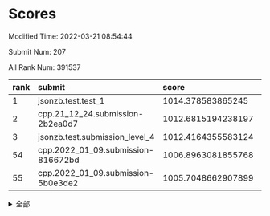 # Scores

Modified Time: 2022-03-21 08:54:44

Submit Num: 207

All Rank Num: 391537

| rank |               submit               |       score        |       sigma        | pk_num |
| :--- | :--------------------------------- | :----------------- | :----------------- | :----- |
| 1    | jsonzb.test.test_1                 | 1014.378583865245  | 0.8227404544947666 | 7568   |
| 2    | cpp.21_12_24.submission-2b2ea0d7   | 1012.6815194238197 | 0.772280370921798  | 7569   |
| 3    | jsonzb.test.submission_level_4     | 1012.4164355583124 | 0.7872798638278192 | 7566   |
| 54   | cpp.2022_01_09.submission-816672bd | 1006.8963081855768 | 0.7305176888346252 | 7564   |
| 55   | cpp.2022_01_09.submission-5b0e3de2 | 1005.7048662907899 | 0.7239524136996083 | 7567   |


<details>
<summary>全部</summary>

| rank |                 submit                 |       score        |       sigma        | pk_num |
| :--- | :------------------------------------- | :----------------- | :----------------- | :----- |
| 1    | jsonzb.test.test_1                     | 1014.378583865245  | 0.8227404544947666 | 7568   |
| 2    | cpp.21_12_24.submission-2b2ea0d7       | 1012.6815194238197 | 0.772280370921798  | 7569   |
| 3    | jsonzb.test.submission_level_4         | 1012.4164355583124 | 0.7872798638278192 | 7566   |
| 4    | gobigger.level_3.submission_level_3_15 | 1011.8340511259769 | 0.7791875866590458 | 7568   |
| 5    | gobigger.level_3.submission_level_3_2  | 1011.5318201630009 | 0.7591862425406652 | 7565   |
| 6    | gobigger.level_3.submission_level_3_6  | 1011.4344171591199 | 0.7588410859398721 | 7568   |
| 7    | gobigger.level_3.submission_level_3_26 | 1011.3788787624296 | 0.7784727334158854 | 7569   |
| 8    | gobigger.level_3.submission_level_3_0  | 1011.3293033715705 | 0.7680194684716366 | 7564   |
| 9    | gobigger.level_3.submission_level_3_10 | 1011.323677243327  | 0.7713743541703225 | 7566   |
| 10   | gobigger.level_3.submission_level_3_36 | 1011.2894926002313 | 0.7630609051181557 | 7565   |
| 11   | gobigger.level_3.submission_level_3_3  | 1010.7971345090926 | 0.7673751389279035 | 7566   |
| 12   | gobigger.level_3.submission_level_3_49 | 1010.7542695350301 | 0.7727859049671768 | 7568   |
| 13   | gobigger.level_3.submission_level_3_43 | 1010.7017073262537 | 0.7623509172198041 | 7563   |
| 14   | gobigger.level_3.submission_level_3_45 | 1010.6188238192196 | 0.7529052186888195 | 7566   |
| 15   | gobigger.level_3.submission_level_3_46 | 1010.5856215713496 | 0.7537991609762686 | 7566   |
| 16   | gobigger.level_3.submission_level_3_5  | 1010.4327708500703 | 0.755887319681177  | 7566   |
| 17   | gobigger.level_3.submission_level_3_7  | 1010.4290177050464 | 0.7920544888076142 | 7566   |
| 18   | gobigger.level_3.submission_level_3_44 | 1010.393631614152  | 0.7654955646422205 | 7563   |
| 19   | gobigger.level_3.submission_level_3_31 | 1010.3931594111739 | 0.7429028051983086 | 7568   |
| 20   | gobigger.level_3.submission_level_3_21 | 1010.391597233011  | 0.7629813723492304 | 7566   |
| 21   | gobigger.level_3.submission_level_3_47 | 1010.3699378144155 | 0.7545817574251606 | 7565   |
| 22   | gobigger.level_3.submission_level_3_11 | 1010.3697383638328 | 0.7712366716447138 | 7567   |
| 23   | gobigger.level_3.submission_level_3_14 | 1010.2929045766582 | 0.7466421668759873 | 7567   |
| 24   | gobigger.level_3.submission_level_3_22 | 1010.2897577442304 | 0.7580831032407158 | 7570   |
| 25   | gobigger.level_3.submission_level_3_12 | 1010.2894832195099 | 0.7541177865520107 | 7567   |
| 26   | gobigger.level_3.submission_level_3_4  | 1010.1044465769202 | 0.7737504035054952 | 7564   |
| 27   | gobigger.level_3.submission_level_3_37 | 1010.0215251057379 | 0.7678686252901845 | 7566   |
| 28   | gobigger.level_3.submission_level_3_29 | 1010.0129128364409 | 0.7606249261600365 | 7568   |
| 29   | gobigger.level_3.submission_level_3_16 | 1010.0103823080178 | 0.7772000817997703 | 7561   |
| 30   | gobigger.level_3.submission_level_3_34 | 1010.006361929776  | 0.7583476886769611 | 7570   |
| 31   | gobigger.level_3.submission_level_3_33 | 1009.9341070127417 | 0.7588962349915208 | 7562   |
| 32   | gobigger.level_3.submission_level_3_35 | 1009.8127047633045 | 0.7533994954559444 | 7559   |
| 33   | gobigger.level_3.submission_level_3_8  | 1009.7859201202843 | 0.7778457347694003 | 7566   |
| 34   | gobigger.level_3.submission_level_3_23 | 1009.7660075283897 | 0.7575146507101296 | 7564   |
| 35   | gobigger.level_3.submission_level_3_27 | 1009.7070678206288 | 0.7403342069786472 | 7566   |
| 36   | gobigger.level_3.submission_level_3_40 | 1009.6766894201528 | 0.7238665145005111 | 7569   |
| 37   | gobigger.level_3.submission_level_3_39 | 1009.6690419835513 | 0.7558465404460469 | 7564   |
| 38   | gobigger.level_3.submission_level_3_24 | 1009.650935258652  | 0.7769764649499148 | 7564   |
| 39   | gobigger.level_3.submission_level_3_18 | 1009.613306734648  | 0.7662851456930813 | 7564   |
| 40   | gobigger.level_3.submission_level_3_17 | 1009.5293165690132 | 0.7649714552849896 | 7565   |
| 41   | gobigger.level_3.submission_level_3_42 | 1009.2816816240824 | 0.761691036829807  | 7565   |
| 42   | gobigger.level_3.submission_level_3_9  | 1009.2280059402965 | 0.7474629031388803 | 7569   |
| 43   | gobigger.level_3.submission_level_3_28 | 1009.1516530673055 | 0.7383261803898258 | 7565   |
| 44   | gobigger.level_3.submission_level_3_38 | 1009.1137806123589 | 0.753579367790362  | 7565   |
| 45   | gobigger.level_3.submission_level_3_20 | 1009.032371635587  | 0.7483699792336694 | 7568   |
| 46   | gobigger.level_3.submission_level_3_32 | 1009.0152794652291 | 0.7470027663524074 | 7567   |
| 47   | gobigger.level_3.submission_level_3_19 | 1008.9384181194899 | 0.7362675893005698 | 7566   |
| 48   | gobigger.level_3.submission_level_3_1  | 1008.8461999739917 | 0.7403583357875002 | 7567   |
| 49   | gobigger.level_3.submission_level_3_30 | 1008.8150909385116 | 0.7656258397855247 | 7567   |
| 50   | gobigger.level_3.submission_level_3_25 | 1008.6778016154304 | 0.7463208848768463 | 7571   |
| 51   | gobigger.level_3.submission_level_3_13 | 1008.664924672472  | 0.7587689123692601 | 7570   |
| 52   | gobigger.level_3.submission_level_3_41 | 1008.4089458699851 | 0.7547834715631248 | 7564   |
| 53   | gobigger.level_3.submission_level_3_48 | 1007.6963742790062 | 0.7391450054431161 | 7563   |
| 54   | cpp.2022_01_09.submission-816672bd     | 1006.8963081855768 | 0.7305176888346252 | 7564   |
| 55   | cpp.2022_01_09.submission-5b0e3de2     | 1005.7048662907899 | 0.7239524136996083 | 7567   |
| 56   | gobigger.level_1.submission_level_1_27 | 1004.9523059407069 | 0.7041898715244456 | 7568   |
| 57   | gobigger.level_1.submission_level_1_37 | 1004.6003282881421 | 0.7284179914048069 | 7565   |
| 58   | gobigger.level_1.submission_level_1_3  | 1004.5567559409373 | 0.7225026111328356 | 7569   |
| 59   | gobigger.level_1.submission_level_1_45 | 1004.5543675258004 | 0.7192775454835917 | 7570   |
| 60   | gobigger.level_1.submission_level_1_1  | 1004.3836470390916 | 0.7294931168243257 | 7572   |
| 61   | gobigger.level_1.submission_level_1_21 | 1004.2837803721739 | 0.7224681693538676 | 7566   |
| 62   | gobigger.level_1.submission_level_1_17 | 1004.2183071562705 | 0.7279709042932536 | 7569   |
| 63   | gobigger.level_1.submission_level_1_46 | 1004.0766116864066 | 0.721216819505494  | 7558   |
| 64   | gobigger.level_1.submission_level_1_5  | 1003.9984650234973 | 0.7143057544260374 | 7567   |
| 65   | gobigger.level_1.submission_level_1_26 | 1003.9840915689991 | 0.7187376506512271 | 7566   |
| 66   | gobigger.level_1.submission_level_1_15 | 1003.9677692815372 | 0.710553965743701  | 7568   |
| 67   | gobigger.level_1.submission_level_1_49 | 1003.9501831399808 | 0.7153618092458958 | 7564   |
| 68   | gobigger.level_1.submission_level_1_8  | 1003.9415937035443 | 0.7195528622348321 | 7561   |
| 69   | gobigger.level_1.submission_level_1_18 | 1003.8996010544816 | 0.7170671310819308 | 7561   |
| 70   | gobigger.level_1.submission_level_1_13 | 1003.7430483914203 | 0.7149957213860153 | 7560   |
| 71   | gobigger.level_1.submission_level_1_29 | 1003.7391160601444 | 0.7178759695888742 | 7567   |
| 72   | gobigger.level_1.submission_level_1_40 | 1003.6968801124561 | 0.7350952962709535 | 7565   |
| 73   | gobigger.level_1.submission_level_1_20 | 1003.692060446639  | 0.7162318139237628 | 7561   |
| 74   | gobigger.level_1.submission_level_1_36 | 1003.686197434448  | 0.7152296267572109 | 7567   |
| 75   | gobigger.level_1.submission_level_1_38 | 1003.6604489145933 | 0.719107464800356  | 7567   |
| 76   | gobigger.level_1.submission_level_1_35 | 1003.5688376399677 | 0.7276846185959266 | 7566   |
| 77   | gobigger.level_1.submission_level_1_25 | 1003.5627101642227 | 0.7232875229454115 | 7568   |
| 78   | gobigger.level_1.submission_level_1_24 | 1003.5395867420913 | 0.7185550291340246 | 7567   |
| 79   | gobigger.level_1.submission_level_1_43 | 1003.4475850779104 | 0.7209571377844999 | 7568   |
| 80   | gobigger.level_1.submission_level_1_9  | 1003.4424775687917 | 0.739613860468182  | 7570   |
| 81   | gobigger.level_1.submission_level_1_0  | 1003.3187334820467 | 0.7237895410477619 | 7563   |
| 82   | gobigger.level_1.submission_level_1_41 | 1003.2829797054002 | 0.7253630252160695 | 7567   |
| 83   | gobigger.level_1.submission_level_1_2  | 1003.2262378193926 | 0.7105615170360052 | 7566   |
| 84   | gobigger.level_1.submission_level_1_4  | 1003.1331293875287 | 0.7154169067352432 | 7569   |
| 85   | gobigger.level_1.submission_level_1_28 | 1003.116446260267  | 0.7198072229609506 | 7574   |
| 86   | gobigger.level_1.submission_level_1_22 | 1003.073715057656  | 0.7152983863059523 | 7563   |
| 87   | gobigger.level_1.submission_level_1_42 | 1003.0714602788204 | 0.711370268328209  | 7565   |
| 88   | gobigger.level_1.submission_level_1_33 | 1003.0595913547472 | 0.7133080989061684 | 7566   |
| 89   | gobigger.level_1.submission_level_1_39 | 1002.8829305813528 | 0.7088450456577331 | 7567   |
| 90   | gobigger.level_1.submission_level_1_23 | 1002.8325992884166 | 0.7132036933430604 | 7566   |
| 91   | gobigger.level_1.submission_level_1_48 | 1002.8189618747888 | 0.7090146501381638 | 7561   |
| 92   | gobigger.level_1.submission_level_1_47 | 1002.808969766074  | 0.7146883931807038 | 7565   |
| 93   | gobigger.level_1.submission_level_1_11 | 1002.792717389824  | 0.7214051424050401 | 7567   |
| 94   | gobigger.level_1.submission_level_1_34 | 1002.7097637329699 | 0.7150249536864277 | 7569   |
| 95   | gobigger.level_1.submission_level_1_16 | 1002.6554476239728 | 0.7225567809027966 | 7560   |
| 96   | gobigger.level_1.submission_level_1_14 | 1002.6377925140725 | 0.7277769779233468 | 7572   |
| 97   | gobigger.level_1.submission_level_1_19 | 1002.5698775512116 | 0.7079354746503704 | 7564   |
| 98   | gobigger.level_1.submission_level_1_44 | 1002.5644495308572 | 0.7153008871202988 | 7564   |
| 99   | gobigger.level_1.submission_level_1_32 | 1002.4829615307024 | 0.7188028102629741 | 7560   |
| 100  | gobigger.level_1.submission_level_1_31 | 1002.4595582268373 | 0.7160802774954853 | 7570   |
| 101  | gobigger.level_1.submission_level_1_30 | 1002.3786702978424 | 0.7120956993232781 | 7568   |
| 102  | gobigger.level_1.submission_level_1_7  | 1002.3442763856145 | 0.7089450535646994 | 7564   |
| 103  | gobigger.level_1.submission_level_1_10 | 1002.0338940026245 | 0.7214837160252151 | 7568   |
| 104  | gobigger.level_1.submission_level_1_6  | 1001.8510446683605 | 0.7140951853600336 | 7567   |
| 105  | gobigger.level_1.submission_level_1_12 | 1001.7517355343674 | 0.71323004234153   | 7567   |
| 106  | gobigger.random.submission_random_34   | 997.0875267907575  | 0.7047728616884127 | 7564   |
| 107  | gobigger.random.submission_random_30   | 997.0346302603996  | 0.7154001828766436 | 7566   |
| 108  | gobigger.random.submission_random_45   | 996.8472727919064  | 0.706794819612377  | 7560   |
| 109  | gobigger.random.submission_random_11   | 996.7817902506692  | 0.7063259684103488 | 7566   |
| 110  | gobigger.random.submission_random_20   | 996.7602034936248  | 0.7044031933138158 | 7561   |
| 111  | gobigger.random.submission_random_26   | 996.6570537112282  | 0.712009909468064  | 7563   |
| 112  | gobigger.random.submission_random_33   | 996.5729450777138  | 0.7105893399817613 | 7562   |
| 113  | gobigger.random.submission_random_13   | 996.5502384529152  | 0.7048984630285205 | 7560   |
| 114  | gobigger.random.submission_random_7    | 996.5389883352175  | 0.709337188138457  | 7568   |
| 115  | gobigger.random.submission_random_28   | 996.5342535720406  | 0.7134015872499102 | 7565   |
| 116  | gobigger.random.submission_random_41   | 996.4615201512518  | 0.7131634200449481 | 7567   |
| 117  | gobigger.random.submission_random_19   | 996.3617917639643  | 0.7073754525593611 | 7568   |
| 118  | gobigger.random.submission_random_2    | 996.3378922967805  | 0.706004283511105  | 7566   |
| 119  | gobigger.random.submission_random_16   | 996.3368160488856  | 0.7053121777065768 | 7566   |
| 120  | gobigger.random.submission_random_47   | 996.3337904860791  | 0.7165067042409841 | 7562   |
| 121  | gobigger.random.submission_random_3    | 996.3247676630242  | 0.7190219551117043 | 7560   |
| 122  | gobigger.random.submission_random_39   | 996.279709312356   | 0.727945120308238  | 7563   |
| 123  | gobigger.random.submission_random_1    | 996.2745319618483  | 0.7087909306644372 | 7567   |
| 124  | gobigger.random.submission_random_48   | 996.2532267593107  | 0.7000986311231104 | 7571   |
| 125  | gobigger.random.submission_random_22   | 996.2455738173289  | 0.7052695680261668 | 7565   |
| 126  | gobigger.random.submission_random_18   | 996.2263302343911  | 0.7215464871351657 | 7562   |
| 127  | gobigger.random.submission_random_37   | 996.2159153553005  | 0.7068155531697146 | 7565   |
| 128  | gobigger.random.submission_random_43   | 996.1180305416898  | 0.7048116339327122 | 7569   |
| 129  | gobigger.random.submission_random_17   | 996.0988023653172  | 0.7108711914849305 | 7573   |
| 130  | gobigger.random.submission_random_12   | 996.0701760377482  | 0.7077116375426292 | 7568   |
| 131  | gobigger.random.submission_random_49   | 995.8834391947321  | 0.7088704027387004 | 7566   |
| 132  | gobigger.random.submission_random_42   | 995.8800925461132  | 0.7260430657667227 | 7570   |
| 133  | gobigger.random.submission_random_36   | 995.7890747923158  | 0.7179841195867036 | 7567   |
| 134  | gobigger.random.submission_random_31   | 995.768277495954   | 0.7046194761329945 | 7566   |
| 135  | gobigger.random.submission_random_21   | 995.7232388119359  | 0.7172938315820425 | 7567   |
| 136  | gobigger.random.submission_random_24   | 995.6999570391422  | 0.7084472768427609 | 7566   |
| 137  | gobigger.random.submission_random_44   | 995.6851964546026  | 0.6997309067991988 | 7561   |
| 138  | gobigger.random.submission_random_4    | 995.6135173314034  | 0.7119574455857287 | 7566   |
| 139  | gobigger.random.submission_random_38   | 995.5991229934907  | 0.6935242254717559 | 7567   |
| 140  | gobigger.random.submission_random_5    | 995.5496132319527  | 0.713024470625552  | 7564   |
| 141  | gobigger.random.submission_random_0    | 995.5222883266712  | 0.7153495030382028 | 7569   |
| 142  | gobigger.random.submission_random_27   | 995.5098163870813  | 0.6932362585669449 | 7567   |
| 143  | gobigger.random.submission_random_9    | 995.5004131093245  | 0.7112324869437896 | 7571   |
| 144  | gobigger.random.submission_random_46   | 995.4730418187477  | 0.7157313640570839 | 7570   |
| 145  | gobigger.random.submission_random_23   | 995.3948875625849  | 0.7191888254101864 | 7559   |
| 146  | gobigger.random.submission_random_8    | 995.3350380108236  | 0.7155495699048402 | 7563   |
| 147  | gobigger.random.submission_random_25   | 995.0856951764351  | 0.7152768760215796 | 7563   |
| 148  | gobigger.random.submission_random_14   | 995.0709784904079  | 0.7109053036117735 | 7568   |
| 149  | gobigger.random.submission_random_32   | 995.0651382750503  | 0.7108081633202532 | 7562   |
| 150  | gobigger.random.submission_random_6    | 995.0540542885539  | 0.7101172303762423 | 7568   |
| 151  | gobigger.random.submission_random_40   | 995.0147385087832  | 0.7248806726711529 | 7568   |
| 152  | gobigger.random.submission_random_10   | 994.9264339653869  | 0.7160348154372257 | 7568   |
| 153  | gobigger.random.submission_random_15   | 994.8042925968247  | 0.7076101953689659 | 7569   |
| 154  | gobigger.random.submission_random_35   | 994.6106166412029  | 0.7027018030503482 | 7568   |
| 155  | gobigger.random.submission_random_29   | 994.2126604545924  | 0.7480057908042943 | 7560   |
| 156  | gobigger.level_2.submission_level_2_44 | 993.8301335583483  | 0.7409052150017151 | 7573   |
| 157  | gobigger.level_2.submission_level_2_32 | 993.6180903583617  | 0.7198288074328087 | 7566   |
| 158  | gobigger.level_2.submission_level_2_42 | 993.4687086242363  | 0.7347768623192538 | 7569   |
| 159  | gobigger.level_2.submission_level_2_5  | 993.2275810213331  | 0.7206294650280696 | 7564   |
| 160  | gobigger.level_2.submission_level_2_37 | 993.1645161664713  | 0.7425594485224984 | 7571   |
| 161  | gobigger.level_2.submission_level_2_38 | 993.1595037066971  | 0.7300224408989794 | 7568   |
| 162  | gobigger.level_2.submission_level_2_10 | 993.1169309462441  | 0.7270109674778124 | 7569   |
| 163  | gobigger.level_2.submission_level_2_20 | 993.0991046145917  | 0.7346721799150095 | 7564   |
| 164  | gobigger.level_2.submission_level_2_30 | 992.9623982950126  | 0.7173693643459645 | 7562   |
| 165  | gobigger.level_2.submission_level_2_13 | 992.952830348513   | 0.7377386304246171 | 7567   |
| 166  | gobigger.level_2.submission_level_2_29 | 992.6855013277088  | 0.7285859009785746 | 7565   |
| 167  | gobigger.level_2.submission_level_2_18 | 992.6292629204056  | 0.7356003293093719 | 7569   |
| 168  | gobigger.level_2.submission_level_2_0  | 992.5020982433866  | 0.7311319908560908 | 7563   |
| 169  | gobigger.level_2.submission_level_2_49 | 992.486195401448   | 0.7490163526196053 | 7563   |
| 170  | gobigger.level_2.submission_level_2_23 | 992.4232343717904  | 0.7502390492142718 | 7561   |
| 171  | gobigger.level_2.submission_level_2_1  | 992.4066912862888  | 0.731351433151652  | 7566   |
| 172  | gobigger.level_2.submission_level_2_26 | 992.3572647699549  | 0.7349273944922581 | 7566   |
| 173  | gobigger.level_2.submission_level_2_22 | 992.3505053126067  | 0.7378506365175141 | 7570   |
| 174  | gobigger.level_2.submission_level_2_33 | 992.3504556216164  | 0.734634466158648  | 7559   |
| 175  | gobigger.level_2.submission_level_2_27 | 992.3312461943719  | 0.7364741391796227 | 7569   |
| 176  | gobigger.level_2.submission_level_2_45 | 992.2975168010665  | 0.7314122562092907 | 7571   |
| 177  | gobigger.level_2.submission_level_2_40 | 992.2497834386279  | 0.732396987153864  | 7569   |
| 178  | gobigger.level_2.submission_level_2_34 | 992.1636703221353  | 0.7414755242747405 | 7569   |
| 179  | gobigger.level_2.submission_level_2_3  | 992.1583536242318  | 0.7475890891099102 | 7567   |
| 180  | gobigger.level_2.submission_level_2_8  | 992.1374672952857  | 0.740951400243386  | 7563   |
| 181  | gobigger.level_2.submission_level_2_21 | 992.0938424317393  | 0.7462083295873622 | 7563   |
| 182  | gobigger.level_2.submission_level_2_19 | 991.9545114189078  | 0.7562424386426545 | 7570   |
| 183  | gobigger.level_2.submission_level_2_14 | 991.9130776036335  | 0.7499405511137958 | 7571   |
| 184  | gobigger.level_2.submission_level_2_36 | 991.9007776780246  | 0.7433698000243413 | 7562   |
| 185  | gobigger.level_2.submission_level_2_35 | 991.852758049369   | 0.745437488962562  | 7563   |
| 186  | gobigger.level_2.submission_level_2_28 | 991.8377037798439  | 0.7401889247996659 | 7564   |
| 187  | gobigger.level_2.submission_level_2_6  | 991.8118127126528  | 0.7381158648336288 | 7566   |
| 188  | gobigger.level_2.submission_level_2_16 | 991.8017241374777  | 0.743444552633266  | 7567   |
| 189  | gobigger.level_2.submission_level_2_24 | 991.7998292656191  | 0.7550644870264233 | 7565   |
| 190  | gobigger.level_2.submission_level_2_43 | 991.7892939618447  | 0.7471476242395949 | 7568   |
| 191  | gobigger.level_2.submission_level_2_25 | 991.6908891633185  | 0.7642383730762604 | 7563   |
| 192  | gobigger.level_2.submission_level_2_7  | 991.6512402766632  | 0.741802577840114  | 7567   |
| 193  | gobigger.level_2.submission_level_2_39 | 991.6469861466796  | 0.7448187410391793 | 7568   |
| 194  | gobigger.level_2.submission_level_2_46 | 991.4851379441857  | 0.7576444574424757 | 7565   |
| 195  | gobigger.level_2.submission_level_2_48 | 991.4107322263391  | 0.749534126698439  | 7569   |
| 196  | gobigger.level_2.submission_level_2_2  | 991.3633590508304  | 0.76581311743419   | 7572   |
| 197  | gobigger.level_2.submission_level_2_11 | 991.3432039497955  | 0.7665543283664398 | 7567   |
| 198  | gobigger.level_2.submission_level_2_15 | 991.3098103600862  | 0.7480773269090042 | 7559   |
| 199  | gobigger.level_2.submission_level_2_17 | 991.1823566296117  | 0.7700967751417575 | 7567   |
| 200  | gobigger.level_2.submission_level_2_4  | 991.0992073647112  | 0.7627944063375237 | 7567   |
| 201  | gobigger.level_2.submission_level_2_41 | 990.9969662799199  | 0.7510479244539677 | 7565   |
| 202  | gobigger.level_2.submission_level_2_12 | 990.7970053358317  | 0.7657931704390114 | 7563   |
| 203  | gobigger.level_2.submission_level_2_9  | 990.7498890331667  | 0.7774161820201728 | 7564   |
| 204  | gobigger.level_2.submission_level_2_31 | 990.5619143358713  | 0.7712617713860592 | 7563   |
| 205  | gobigger.level_2.submission_level_2_47 | 990.5390658804522  | 0.7645173853380121 | 7566   |
| 206  | gobigger.none.submission_none_0        | 975.1955154797434  | 1.4504007363596267 | 7564   |
| 207  | gobigger.none.submission_none_1        | 973.9612492652714  | 1.6272032887741104 | 7566   |

</details>